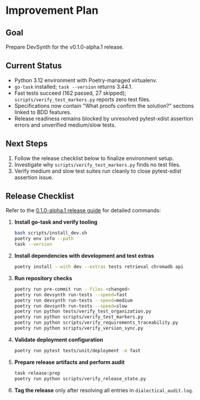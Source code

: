 # Improvement Plan

## Goal
Prepare DevSynth for the v0.1.0-alpha.1 release.

## Current Status
- Python 3.12 environment with Poetry-managed virtualenv.
- `go-task` installed; `task --version` returns 3.44.1.
- Fast tests succeed (162 passed, 27 skipped); `scripts/verify_test_markers.py` reports zero test files.
- Specifications now contain "What proofs confirm the solution?" sections linked to BDD features.
- Release readiness remains blocked by unresolved pytest-xdist assertion errors and unverified medium/slow tests.

## Next Steps
1. Follow the release checklist below to finalize environment setup.
2. Investigate why `scripts/verify_test_markers.py` finds no test files.
3. Verify medium and slow test suites run cleanly to close pytest-xdist assertion issue.

## Release Checklist
Refer to the [0.1.0-alpha.1 release guide](release/0.1.0-alpha.1.md) for detailed commands:

1. **Install go-task and verify tooling**
   ```bash
   bash scripts/install_dev.sh
   poetry env info --path
   task --version
   ```
2. **Install dependencies with development and test extras**
   ```bash
   poetry install --with dev --extras tests retrieval chromadb api
   ```
3. **Run repository checks**
   ```bash
   poetry run pre-commit run --files <changed>
   poetry run devsynth run-tests --speed=fast
   poetry run devsynth run-tests --speed=medium
   poetry run devsynth run-tests --speed=slow
   poetry run python tests/verify_test_organization.py
   poetry run python scripts/verify_test_markers.py
   poetry run python scripts/verify_requirements_traceability.py
   poetry run python scripts/verify_version_sync.py
   ```
4. **Validate deployment configuration**
   ```bash
   poetry run pytest tests/unit/deployment -m fast
   ```
5. **Prepare release artifacts and perform audit**
   ```bash
   task release:prep
   poetry run python scripts/verify_release_state.py
   ```
6. **Tag the release** only after resolving all entries in `dialectical_audit.log`.
